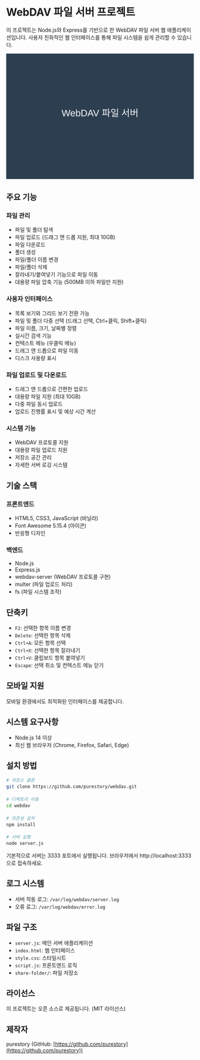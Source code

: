 # WebDAV 파일 서버 프로젝트

이 프로젝트는 Node.js와 Express를 기반으로 한 WebDAV 파일 서버 웹 애플리케이션입니다. 사용자 친화적인 웹 인터페이스를 통해 파일 시스템을 쉽게 관리할 수 있습니다.

![WebDAV 파일 서버 메인 화면](screenshot/main.png)

## 주요 기능

### 파일 관리
- 파일 및 폴더 탐색
- 파일 업로드 (드래그 앤 드롭 지원, 최대 10GB)
- 파일 다운로드
- 폴더 생성
- 파일/폴더 이름 변경
- 파일/폴더 삭제
- 잘라내기/붙여넣기 기능으로 파일 이동
- 대용량 파일 압축 기능 (500MB 이하 파일만 지원)

### 사용자 인터페이스
- 목록 보기와 그리드 보기 전환 가능
- 파일 및 폴더 다중 선택 (드래그 선택, Ctrl+클릭, Shift+클릭)
- 파일 이름, 크기, 날짜별 정렬
- 실시간 검색 기능
- 컨텍스트 메뉴 (우클릭 메뉴)
- 드래그 앤 드롭으로 파일 이동
- 디스크 사용량 표시

### 파일 업로드 및 다운로드
- 드래그 앤 드롭으로 간편한 업로드
- 대용량 파일 지원 (최대 10GB)
- 다중 파일 동시 업로드
- 업로드 진행률 표시 및 예상 시간 계산

### 시스템 기능
- WebDAV 프로토콜 지원
- 대용량 파일 업로드 지원
- 저장소 공간 관리
- 자세한 서버 로깅 시스템

## 기술 스택

### 프론트엔드
- HTML5, CSS3, JavaScript (바닐라)
- Font Awesome 5.15.4 (아이콘)
- 반응형 디자인

### 백엔드
- Node.js
- Express.js
- webdav-server (WebDAV 프로토콜 구현)
- multer (파일 업로드 처리)
- fs (파일 시스템 조작)

## 단축키

- `F2`: 선택한 항목 이름 변경
- `Delete`: 선택한 항목 삭제
- `Ctrl+A`: 모든 항목 선택
- `Ctrl+X`: 선택한 항목 잘라내기
- `Ctrl+V`: 클립보드 항목 붙여넣기
- `Escape`: 선택 취소 및 컨텍스트 메뉴 닫기

## 모바일 지원

모바일 환경에서도 최적화된 인터페이스를 제공합니다.

## 시스템 요구사항

- Node.js 14 이상
- 최신 웹 브라우저 (Chrome, Firefox, Safari, Edge)

## 설치 방법

```bash
# 저장소 클론
git clone https://github.com/purestory/webdav.git

# 디렉토리 이동
cd webdav

# 의존성 설치
npm install

# 서버 실행
node server.js
```

기본적으로 서버는 3333 포트에서 실행됩니다. 브라우저에서 http://localhost:3333 으로 접속하세요.

## 로그 시스템

- 서버 작동 로그: `/var/log/webdav/server.log`
- 오류 로그: `/var/log/webdav/error.log`

## 파일 구조

- `server.js`: 메인 서버 애플리케이션
- `index.html`: 웹 인터페이스
- `style.css`: 스타일시트
- `script.js`: 프론트엔드 로직
- `share-folder/`: 파일 저장소

## 라이선스

이 프로젝트는 오픈 소스로 제공됩니다. (MIT 라이선스)

## 제작자

purestory (GitHub: [https://github.com/purestory](https://github.com/purestory)) 